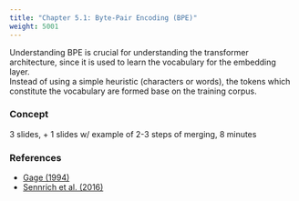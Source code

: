 ```yaml
---
title: "Chapter 5.1: Byte-Pair Encoding (BPE)"
weight: 5001
---
```

Understanding BPE is crucial for understanding the transformer architecture, since it is used to learn the vocabulary for the embedding layer.  
Instead of using a simple heuristic (characters or words), the tokens which constitute the vocabulary are formed base on the training corpus.

<!--more-->

### Concept 
3 slides, + 1 slides w/ example of 2-3 steps of merging, 8 minutes

<!--
### Lecture video

{{< video id="TfrSKiOecWI" >}}

### Lecture Slides

{{< pdfjs file="https://github.com/slds-lmu/lecture_i2ml/blob/master/slides-pdf/slides-basics-whatisml.pdf" >}}
-->

### References 

- [Gage (1994)](https://www.derczynski.com/papers/archive/BPE_Gage.pdf)
- [Sennrich et al. (2016)](https://aclanthology.org/P16-1162.pdf)
